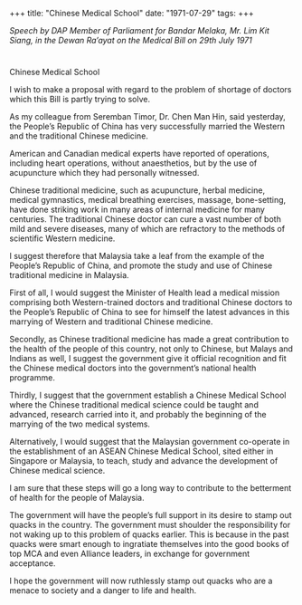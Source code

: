 +++ 
title: "Chinese Medical School"
date: "1971-07-29"
tags:
+++

_Speech by DAP Member of Parliament for Bandar Melaka, Mr. Lim Kit Siang, in the Dewan Ra’ayat on the Medical Bill on 29th July 1971_
# 
Chinese Medical School

I wish to make a proposal with regard to the problem of shortage of doctors which this Bill is partly trying to solve.

As my colleague from Seremban Timor, Dr. Chen Man Hin, said yesterday, the People’s Republic of China has very successfully married the Western and the traditional Chinese medicine.

American and Canadian medical experts have reported of operations, including heart operations, without anaesthetios, but by the use of acupuncture which they had personally witnessed.</u>

Chinese traditional medicine, such as acupuncture, herbal medicine, medical gymnastics, medical breathing exercises, massage, bone-setting, have done striking work in many areas of internal medicine for many centuries. The traditional Chinese doctor can cure a vast number of both mild and severe diseases, many of which are refractory to the methods of scientific Western medicine.

I suggest therefore that Malaysia take a leaf from the example of the People’s Republic of China, and promote the study and use of Chinese traditional medicine in Malaysia.

First of all, I would suggest the Minister of Health lead a medical mission comprising both Western-trained doctors and traditional Chinese doctors to the People’s Republic of China to see for himself the latest advances in this marrying of Western and traditional Chinese medicine.

Secondly, as Chinese traditional medicine has made a great contribution to the health of the people of this country, not only to Chinese, but Malays and Indians as well, I suggest the government give it official recognition and fit the Chinese medical doctors into the government’s national health programme.

Thirdly, I suggest that the government establish a Chinese Medical School where the Chinese traditional medical science could be taught and advanced, research carried into it, and probably the beginning of the marrying of the two medical systems.

Alternatively, I would suggest that the Malaysian government co-operate in the establishment of an ASEAN Chinese Medical School, sited either in Singapore or Malaysia, to teach, study and advance the development of Chinese medical science.

I am sure that these steps will go a long way to contribute to the betterment of health for the people of Malaysia.

The government will have the people’s full support in its desire to stamp out quacks in the country. The government must shoulder the responsibility for not waking up to this problem of quacks earlier. This is because in the past quacks were smart enough to ingratiate themselves into the good books of top MCA and even Alliance leaders, in exchange for government acceptance.

I hope the government will now ruthlessly stamp out quacks who are a menace to society and a danger to life and health.
 
